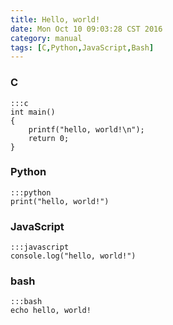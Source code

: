 ```yaml
---
title: Hello, world!
date: Mon Oct 10 09:03:28 CST 2016
category: manual
tags: [C,Python,JavaScript,Bash]
---
```


### C

    :::c
    int main()
    {
        printf("hello, world!\n");
        return 0;
    }

### Python

    :::python
    print("hello, world!")

### JavaScript

    :::javascript
    console.log("hello, world!")

### bash

    :::bash
    echo hello, world!
